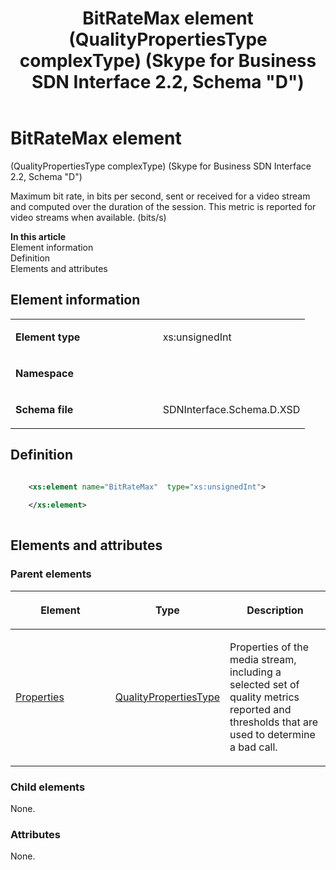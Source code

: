 ﻿---
title: BitRateMax element (QualityPropertiesType complexType) (Skype for Business SDN Interface 2.2, Schema "D")
TOCTitle: BitRateMax element
ms:assetid: eae51d15-338f-eaac-71cc-a7078b0692dc
ms:mtpsurl: https://msdn.microsoft.com/en-us/library/Mt149432(v=office.16)
ms:contentKeyID: 65855379
ms.date: 08/24/2015
mtps_version: v=office.16
dev_langs:
- xml
---

# BitRateMax element 

(QualityPropertiesType complexType) (Skype for Business SDN Interface 2.2, Schema \"D\")

Maximum bit rate, in bits per second, sent or received for a video stream and computed over the duration of the session. This metric is reported for video streams when available. (bits/s)


**In this article**  
Element information  
Definition  
Elements and attributes  

## Element information

<table>
<colgroup>
<col style="width: 50%" />
<col style="width: 50%" />
</colgroup>
<tbody>
<tr class="odd">
<td><p><strong>Element type</strong></p></td>
<td><p>xs:unsignedInt</p></td>
</tr>
<tr class="even">
<td><p><strong>Namespace</strong></p></td>
<td><p></p></td>
</tr>
<tr class="odd">
<td><p><strong>Schema file</strong></p></td>
<td><p>SDNInterface.Schema.D.XSD</p></td>
</tr>
</tbody>
</table>


## Definition

``` xml

    <xs:element name="BitRateMax"  type="xs:unsignedInt">
    
    </xs:element>
  
```

## Elements and attributes

### Parent elements

<table>
<colgroup>
<col style="width: 33%" />
<col style="width: 33%" />
<col style="width: 33%" />
</colgroup>
<thead>
<tr class="header">
<th><p>Element</p></th>
<th><p>Type</p></th>
<th><p>Description</p></th>
</tr>
</thead>
<tbody>
<tr class="odd">
<td><p><a href="properties-element-qualitytype-complextype-skype-for-business-sdn-interface-2-2-schema-d.md">Properties</a></p></td>
<td><p><a href="qualitypropertiestype-complextype-skype-for-business-sdn-interface-2-2-schema-d.md">QualityPropertiesType</a></p></td>
<td><p>Properties of the media stream, including a selected set of quality metrics reported and thresholds that are used to determine a bad call.</p></td>
</tr>
</tbody>
</table>


### Child elements

None.

### Attributes

None.

